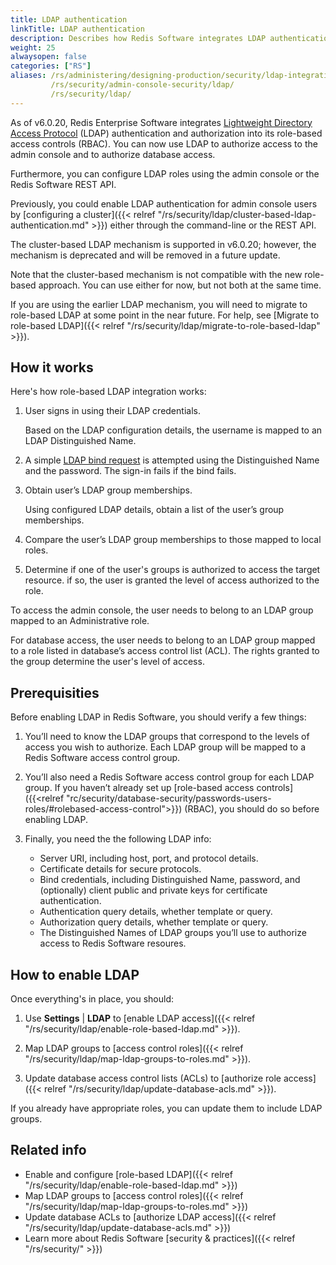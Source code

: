```yaml
---
title: LDAP authentication
linkTitle: LDAP authentication
description: Describes how Redis Software integrates LDAP authentication and authorization.  Also describes how to enable LDAP for your deployment of Redis Software.
weight: 25
alwaysopen: false
categories: ["RS"]
aliases: /rs/administering/designing-production/security/ldap-integration/
         /rs/security/admin-console-security/ldap/
         /rs/security/ldap/
---
```


As of v6.0.20, Redis Enterprise Software integrates [Lightweight Directory Access Protocol](https://en.wikipedia.org/wiki/Lightweight_Directory_Access_Protocol) (LDAP) authentication and authorization into its role-based access controls (RBAC).  You can now use LDAP to authorize access to the admin console and to authorize database access.

Furthermore, you can configure LDAP roles using the admin console or the Redis Software REST API.

Previously, you could enable LDAP authentication for admin console users by [configuring a cluster]({{< relref "/rs/security/ldap/cluster-based-ldap-authentication.md" >}}) either through the command-line or the REST API.   

The cluster-based LDAP mechanism is supported in v6.0.20; however, the mechanism is deprecated and will be removed in a future update.

Note that the cluster-based mechanism is not compatible with the new role-based approach. You can use either for now, but not both at the same time.

If you are using the earlier LDAP mechanism, you will need to migrate to role-based LDAP at some point in the near future.  For help, see [Migrate to role-based LDAP]({{< relref "/rs/security/ldap/migrate-to-role-based-ldap" >}}).

## How it works

Here's how role-based LDAP integration works:

1.  User signs in using their LDAP credentials.  

    Based on the LDAP configuration details, the username is mapped to an LDAP Distinguished Name.

1.  A simple [LDAP bind request](https://en.wikipedia.org/wiki/Lightweight_Directory_Access_Protocol#Bind_(authenticate)) is attempted using the Distinguished Name and the password.  The sign-in fails if the bind fails.

1.  Obtain user’s LDAP group memberships.

    Using configured LDAP details, obtain a list of the user’s group memberships.

1.  Compare the user’s LDAP group memberships to those mapped to local roles.

1.  Determine if one of the user's groups is authorized to access the target resource.  if so, the user is granted the level of access authorized to the role.  

To access the admin console, the user needs to belong to an LDAP group mapped to an Administrative role.  

For database access, the user needs to belong to an LDAP group mapped to a role listed in database’s access control list (ACL).  The rights granted to the group determine the user's level of access. 

## Prerequisities 

Before enabling LDAP in Redis Software, you should verify a few things:

1.  You’ll need to know the LDAP groups that correspond to the levels of access you wish to authorize.  Each LDAP group will be mapped to a Redis Software access control group.

1.  You’ll also need a Redis Software access control group for each LDAP group.  If you haven’t already set up [role-based access controls]({{<relref "rc/security/database-security/passwords-users-roles/#rolebased-access-control">}}) (RBAC), you should do so before enabling LDAP.

1.  Finally, you need the the following LDAP info:

    - Server URI, including host, port, and protocol details.  
    - Certificate details for secure protocols.  
    - Bind credentials, including Distinguished Name, password, and (optionally) client public and private keys for certificate authentication.  
    - Authentication query details, whether template or query.  
    - Authorization query details, whether template or query.  
    - The Distinguished Names of LDAP groups you’ll use to authorize access to Redis Software resoures. 

## How to enable LDAP

Once everything's in place, you should:

1.  Use **Settings** | **LDAP** to [enable LDAP access]({{< relref "/rs/security/ldap/enable-role-based-ldap.md" >}}).

1.  Map LDAP groups to [access control roles]({{< relref "/rs/security/ldap/map-ldap-groups-to-roles.md" >}}).

1.  Update database access control lists (ACLs) to [authorize role access]({{< relref "/rs/security/ldap/update-database-acls.md" >}}).  

If you already have appropriate roles, you can update them to include LDAP groups.

## Related info

- Enable and configure [role-based LDAP]({{< relref "/rs/security/ldap/enable-role-based-ldap.md" >}})
- Map LDAP groups to [access control roles]({{< relref "/rs/security/ldap/map-ldap-groups-to-roles.md" >}})
- Update database ACLs to [authorize LDAP access]({{< relref "/rs/security/ldap/update-database-acls.md" >}})
- Learn more about Redis Software [security & practices]({{< relref "/rs/security/" >}})

